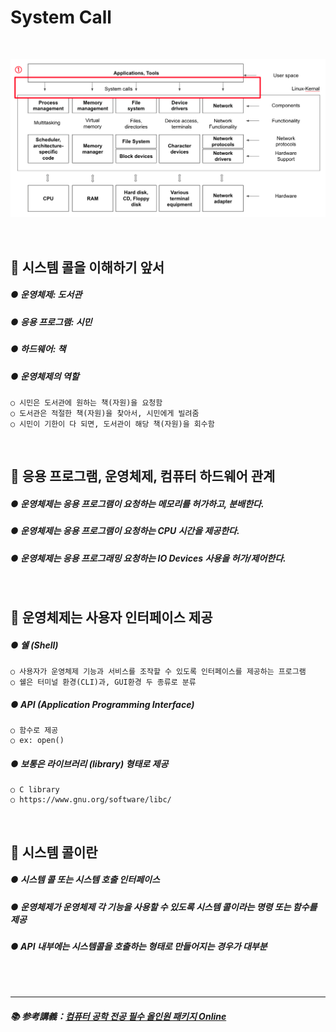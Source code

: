 # System Call

<br>

![SystemCallPart](image/system_call.png)

<br>

## 📌 시스템 콜을 이해하기 앞서


##### ● 운영체제: 도서관
##### ● 응용 프로그램: 시민
##### ● 하드웨어: 책 
##### ● 운영체제의 역할
    ○ 시민은 도서관에 원하는 책(자원)을 요청함
    ○ 도서관은 적절한 책(자원)을 찾아서, 시민에게 빌려줌
    ○ 시민이 기한이 다 되면, 도서관이 해당 책(자원)을 회수함

<br>

## 📌 응용 프로그램, 운영체제, 컴퓨터 하드웨어 관계

##### ● 운영체제는 응용 프로그램이 요청하는 메모리를 허가하고, 분배한다.
##### ● 운영체제는 응용 프로그램이 요청하는 CPU 시간을 제공한다.
##### ● 운영체제는 응용 프로그래밍 요청하는 IO Devices 사용을 허가/제어한다.

<br>

## 📌 운영체제는 사용자 인터페이스 제공

##### ● 쉘 (Shell)
    ○ 사용자가 운영체제 기능과 서비스를 조작할 수 있도록 인터페이스를 제공하는 프로그램
    ○ 쉘은 터미널 환경(CLI)과, GUI환경 두 종류로 분류
##### ● API (Application Programming Interface)
    ○ 함수로 제공
    ○ ex: open()
##### ● 보통은 라이브러리 (library) 형태로 제공
    ○ C library
    ○ https://www.gnu.org/software/libc/

<br>

## 📌 시스템 콜이란

##### ● 시스템 콜 또는 시스템 호출 인터페이스
##### ● 운영체제가 운영체제 각 기능을 사용할 수 있도록 시스템 콜이라는 명령 또는 함수를 제공
##### ● API 내부에는 시스템콜을 호출하는 형태로 만들어지는 경우가 대부분

<br>
<br>

---

##### 📚 参考講義：[컴퓨터 공학 전공 필수 올인원 패키지 Online](https://fastcampus.co.kr/dev_online_cs)